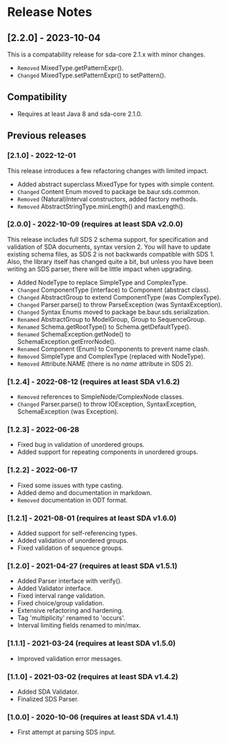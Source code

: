 # Release Notes

## [2.2.0] - 2023-10-04

This is a compatability release for sda-core 2.1.x with minor changes.

- `Removed` MixedType.getPatternExpr().
- `Changed` MixedType.setPatternExpr() to setPattern().

## Compatibility

- Requires at least Java 8 and sda-core 2.1.0.

## Previous releases

### [2.1.0] - 2022-12-01

This release introduces a few refactoring changes with limited impact.

- Added abstract superclass MixedType for types with simple content.
- `Changed` Content Enum moved to package be.baur.sds.common.
- `Removed` (Natural)Interval constructors, added factory methods.
- `Removed` AbstractStringType.minLength() and maxLength().

### [2.0.0] - 2022-10-09 (requires at least SDA v2.0.0)

This release includes full SDS 2 schema support, for specification and 
validation of SDA documents, syntax version 2. You will have to update 
existing schema files, as SDS 2 is not backwards compatible with SDS 1.
Also, the library itself has changed quite a bit, but unless you have
been writing an SDS parser, there will be little impact when upgrading.

- Added NodeType to replace SimpleType and ComplexType.
- `Changed` ComponentType (interface) to Component (abstract class).
- `Changed` AbstractGroup to extend ComponentType (was ComplexType).
- `Changed` Parser.parse() to throw ParseException (was SyntaxException).
- `Changed` Syntax Enums moved to package be.baur.sds.serialization.
- `Renamed` AbstractGroup to ModelGroup, Group to SequenceGroup.
- `Renamed` Schema.getRootType() to Schema.getDefaultType().
- `Renamed` SchemaException.getNode() to SchemaException.getErrorNode().
- `Renamed` Component (Enum) to Components to prevent name clash.
- `Removed` SimpleType and ComplexType (replaced with NodeType).
- `Removed` Attribute.NAME (there is no *name* attribute in SDS 2).

### [1.2.4] - 2022-08-12 (requires at least SDA v1.6.2)
- `Removed` references to SimpleNode/ComplexNode classes.
- `Changed` Parser.parse() to throw IOException, SyntaxException, 
SchemaException (was Exception).

### [1.2.3] - 2022-06-28
- Fixed bug in validation of unordered groups.
- Added support for repeating components in unordered groups.

### [1.2.2] - 2022-06-17
- Fixed some issues with type casting.
- Added demo and documentation in markdown.
- `Removed` documentation in ODT format.

### [1.2.1] - 2021-08-01 (requires at least SDA v1.6.0)
- Added support for self-referencing types.
- Added validation of unordered groups.
- Fixed validation of sequence groups.

### [1.2.0] - 2021-04-27 (requires at least SDA v1.5.1)
- Added Parser interface with verify().
- Added Validator interface.
- Fixed interval range validation.
- Fixed choice/group validation.
- Extensive refactoring and hardening.
- Tag 'multiplicity' renamed to 'occurs'.
- Interval limiting fields renamed to min/max.

### [1.1.1] - 2021-03-24 (requires at least SDA v1.5.0)
- Improved validation error messages.

### [1.1.0] - 2021-03-02 (requires at least SDA v1.4.2)
- Added SDA Validator.
- Finalized SDS Parser.

### [1.0.0] - 2020-10-06 (requires at least SDA v1.4.1)
- First attempt at parsing SDS input.
